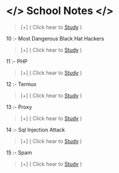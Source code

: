 # </> School Notes </>
> [+] ( Click hear to [Study](https://github.com/hackersinsrilankaofc/NOTE-LAB/blob/main/School%20nots/Virus/virus.md) )


10 :-  Most Dangerous Black Hat Hackers

> [+] ( Click hear to [Study](https://github.com/hackersinsrilankaofc/NOTE-LAB/blob/main/School%20nots/Best%2010%20black%20hat%20hackers/back%20hat%20hackers.md) )


11 :-  PHP

> [+] ( Click hear to [Study](https://github.com/hackersinsrilankaofc/NOTE-LAB/blob/main/School%20nots/PHP.md) )

12 :-  Termux

> [+] ( Click hear to [Study](https://github.com/hackersinsrilankaofc/NOTE-LAB/blob/main/School%20nots/termux/Termux.md) )

13 :-  Proxy

> [+] ( Click hear to [Study](https://github.com/hackersinsrilankaofc/NOTE-LAB/blob/main/School%20nots/Proxy/proxy.md) )

14 :-  Sql Injection Attack 

> [+] ( Click hear to [Study](https://github.com/hackersinsrilankaofc/NOTE-LAB/blob/main/School%20nots/Sql/Sql%20injection.md) )

15 :-  Spam

> [+] ( Click hear to [Study](https://github.com/hackersinsrilankaofc/NOTE-LAB/blob/main/School%20nots/Spam/Spam.md) )


